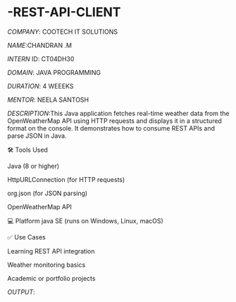 # -REST-API-CLIENT
*COMPANY*: COOTECH IT SOLUTIONS

*NAME*:CHANDRAN .M

*INTERN* ID: CT04DH30

*DOMAIN*: JAVA PROGRAMMING

*DURATION*: 4 WEEEKS

*MENTOR*: NEELA SANTOSH

*DESCRIPTION*:This Java application fetches real-time weather data from the OpenWeatherMap API using HTTP requests and displays it in a structured format on the console. It demonstrates how to consume REST APIs and parse JSON in Java.

🛠 Tools Used

Java (8 or higher)

HttpURLConnection (for HTTP requests)

org.json (for JSON parsing)

OpenWeatherMap API


💻 Platform
java SE (runs on Windows, Linux, macOS)


✅ Use Cases

Learning REST API integration

Weather monitoring basics

Academic or portfolio projects

*OUTPUT*:
